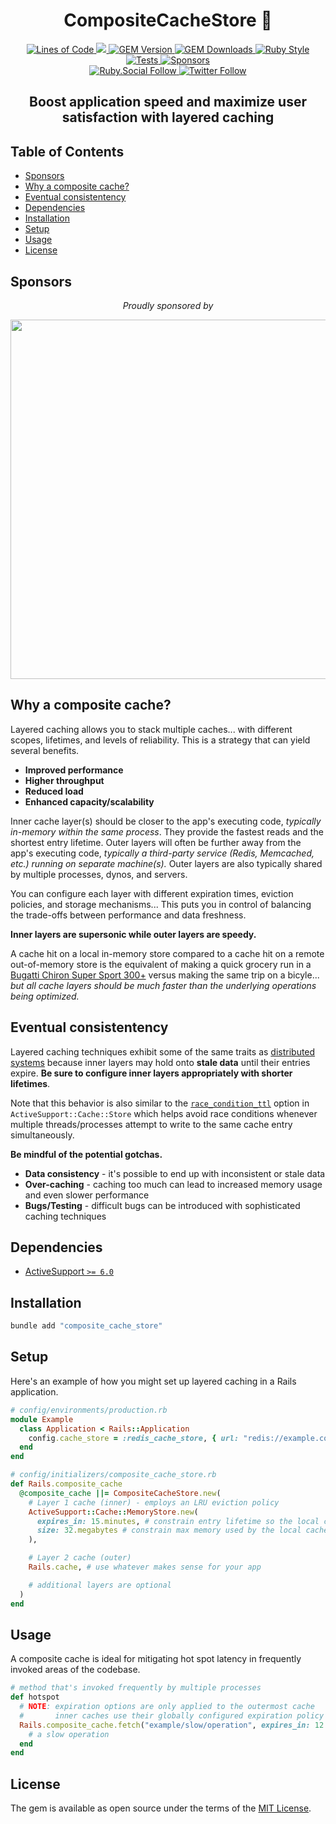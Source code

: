 <p align="center">
  <h1 align="center">CompositeCacheStore 🚀</h1>
  <p align="center">
    <a href="http://blog.codinghorror.com/the-best-code-is-no-code-at-all/">
      <img alt="Lines of Code" src="https://img.shields.io/badge/loc-119-47d299.svg" />
    </a>
    <a href="https://codeclimate.com/github/hopsoft/composite_cache_store/maintainability">
      <img src="https://api.codeclimate.com/v1/badges/80bcd3acced072534a3a/maintainability" />
    </a>
    <a href="https://rubygems.org/gems/composite_cache_store">
      <img alt="GEM Version" src="https://img.shields.io/gem/v/composite_cache_store?color=168AFE&include_prereleases&logo=ruby&logoColor=FE1616">
    </a>
    <a href="https://rubygems.org/gems/composite_cache_store">
      <img alt="GEM Downloads" src="https://img.shields.io/gem/dt/composite_cache_store?color=168AFE&logo=ruby&logoColor=FE1616">
    </a>
    <a href="https://github.com/testdouble/standard">
      <img alt="Ruby Style" src="https://img.shields.io/badge/style-standard-168AFE?logo=ruby&logoColor=FE1616" />
    </a>
    <a href="https://github.com/hopsoft/composite_cache_store/actions/workflows/tests.yml">
      <img alt="Tests" src="https://github.com/hopsoft/composite_cache_store/actions/workflows/tests.yml/badge.svg" />
    </a>
    <a href="https://github.com/sponsors/hopsoft">
      <img alt="Sponsors" src="https://img.shields.io/github/sponsors/hopsoft?color=eb4aaa&logo=GitHub%20Sponsors" />
    </a>
    <br>
    <a href="https://ruby.social/@hopsoft">
      <img alt="Ruby.Social Follow" src="https://img.shields.io/mastodon/follow/000008274?domain=https%3A%2F%2Fruby.social&label=%40hopsoft&style=social">
    </a>
    <a href="https://twitter.com/hopsoft">
      <img alt="Twitter Follow" src="https://img.shields.io/twitter/url?label=%40hopsoft&style=social&url=https%3A%2F%2Ftwitter.com%2Fhopsoft">
    </a>
  </p>
  <h2 align="center">Boost application speed and maximize user satisfaction with layered caching</h2>
</p>

<!-- Tocer[start]: Auto-generated, don't remove. -->

## Table of Contents

  - [Sponsors](#sponsors)
  - [Why a composite cache?](#why-a-composite-cache)
  - [Eventual consistentency](#eventual-consistentency)
  - [Dependencies](#dependencies)
  - [Installation](#installation)
  - [Setup](#setup)
  - [Usage](#usage)
  - [License](#license)

<!-- Tocer[finish]: Auto-generated, don't remove. -->

## Sponsors

<p align="center">
  <em>Proudly sponsored by</em>
</p>
<p align="center">
  <a href="https://www.clickfunnels.com?utm_source=hopsoft&utm_medium=open-source&utm_campaign=composite_cache_store">
    <img src="https://images.clickfunnel.com/uploads/digital_asset/file/176632/clickfunnels-dark-logo.svg" width="575" />
  </a>
</p>

## Why a composite cache?

Layered caching allows you to stack multiple caches... with different scopes, lifetimes, and levels of reliability.
This is a strategy that can yield several benefits.

- __Improved performance__
- __Higher throughput__
- __Reduced load__
- __Enhanced capacity/scalability__

Inner cache layer(s) should be closer to the app's executing code, _typically in-memory within the same process_.
They provide the fastest reads and the shortest entry lifetime.
Outer layers will often be further away from the app's executing code,
_typically a third-party service (Redis, Memcached, etc.) running on separate machine(s)._
Outer layers are also typically shared by multiple processes, dynos, and servers.

You can configure each layer with different expiration times, eviction policies, and storage mechanisms...
This puts you in control of balancing the trade-offs between performance and data freshness.

__Inner layers are supersonic while outer layers are speedy.__

A cache hit on a local in-memory store compared to a cache hit on a remote out-of-memory store
is the equivalent of making a quick grocery run in a
[Bugatti Chiron Super Sport 300+](https://www.bugatti.com/models/chiron-models/chiron-super-sport-300/)
versus making the same trip on a bicyle...
_but all cache layers should be much faster than the underlying operations being optimized._

## Eventual consistentency

Layered caching techniques exhibit some of the same traits as [distributed systems](https://en.wikipedia.org/wiki/Eventual_consistency)
because inner layers may hold onto __stale data__ until their entries expire.
__Be sure to configure inner layers appropriately with shorter lifetimes__.

Note that this behavior is also similar to the
[`race_condition_ttl`](https://api.rubyonrails.org/classes/ActiveSupport/Cache/Store.html#method-i-fetch-label-Options)
option in `ActiveSupport::Cache::Store` which helps avoid race conditions whenever multiple threads/processes attempt to write to the same cache entry simultaneously.

__Be mindful of the potential gotchas.__

- __Data consistency__ - it's possible to end up with inconsistent or stale data
- __Over-caching__ - caching too much can lead to increased memory usage and even slower performance
- __Bugs/Testing__ - difficult bugs can be introduced with sophisticated caching techniques

## Dependencies

- [ActiveSupport `>= 6.0`](https://github.com/rails/rails/tree/main/activesupport)

## Installation

```sh
bundle add "composite_cache_store"
```

## Setup

Here's an example of how you might set up layered caching in a Rails application.

```ruby
# config/environments/production.rb
module Example
  class Application < Rails::Application
    config.cache_store = :redis_cache_store, { url: "redis://example.com:6379/1" }
  end
end
```

```ruby
# config/initializers/composite_cache_store.rb
def Rails.composite_cache
  @composite_cache ||= CompositeCacheStore.new(
    # Layer 1 cache (inner) - employs an LRU eviction policy
    ActiveSupport::Cache::MemoryStore.new(
      expires_in: 15.minutes, # constrain entry lifetime so the local cache doesn't drift out of sync
      size: 32.megabytes # constrain max memory used by the local cache
    ),

    # Layer 2 cache (outer)
    Rails.cache, # use whatever makes sense for your app

    # additional layers are optional
  )
end
```

## Usage

A composite cache is ideal for mitigating hot spot latency in frequently invoked areas of the codebase.

```ruby
# method that's invoked frequently by multiple processes
def hotspot
  # NOTE: expiration options are only applied to the outermost cache
  #       inner caches use their globally configured expiration policy
  Rails.composite_cache.fetch("example/slow/operation", expires_in: 12.hours) do
    # a slow operation
  end
end
```

## License

The gem is available as open source under the terms of the [MIT License](https://opensource.org/licenses/MIT).
